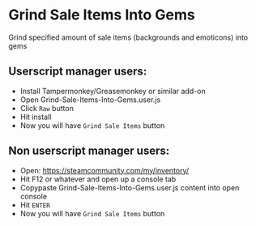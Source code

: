 # Grind Sale Items Into Gems

Grind specified amount of sale items (backgrounds and emoticons) into gems

## Userscript manager users:
* Install Tampermonkey/Greasemonkey or similar add-on
* Open Grind-Sale-Items-Into-Gems.user.js
* Click `Raw` button
* Hit install
* Now you will have `Grind Sale Items` button

## Non userscript manager users:
* Open: https://steamcommunity.com/my/inventory/
* Hit F12 or whatever and open up a console tab
* Copypaste Grind-Sale-Items-Into-Gems.user.js content into open console
* Hit `ENTER`
* Now you will have `Grind Sale Items` button
